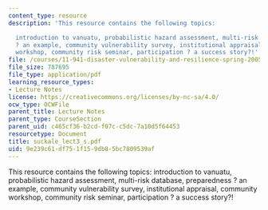 ```yaml
---
content_type: resource
description: 'This resource contains the following topics:

  introduction to vanuatu, probabilistic hazard assessment, multi-risk database, preparedness
  ? an example, community vulnerability survey, institutional appraisal, community
  workshop, community risk seminar, participation ? a success story?!'
file: /courses/11-941-disaster-vulnerability-and-resilience-spring-2005/9e239c61df751f159db85bc7809539af_suckale_lect3_s.pdf
file_size: 787695
file_type: application/pdf
learning_resource_types:
- Lecture Notes
license: https://creativecommons.org/licenses/by-nc-sa/4.0/
ocw_type: OCWFile
parent_title: Lecture Notes
parent_type: CourseSection
parent_uid: c465cf36-b2cd-f07c-c5dc-7a10d5f64453
resourcetype: Document
title: suckale_lect3_s.pdf
uid: 9e239c61-df75-1f15-9db8-5bc7809539af
---
```

This resource contains the following topics:
introduction to vanuatu, probabilistic hazard assessment, multi-risk database, preparedness ? an example, community vulnerability survey, institutional appraisal, community workshop, community risk seminar, participation ? a success story?!